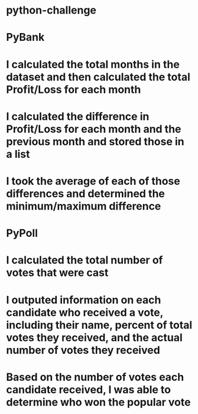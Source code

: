 # python-challenge

# PyBank
# I calculated the total months in the dataset and then calculated the total Profit/Loss for each month
# I calculated the difference in Profit/Loss for each month and the previous month and stored those in a list
# I took the average of each of those differences and determined the minimum/maximum difference
#
# PyPoll
# I calculated the total number of votes that were cast
# I outputed information on each candidate who received a vote, including their name, percent of total votes they received, and the actual number of votes they received
# Based on the number of votes each candidate received, I was able to determine who won the popular vote
